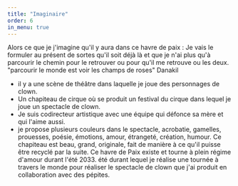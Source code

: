 ```yaml
---
title: "Imaginaire"
order: 6
in_menu: true
---
```

Alors ce que je j'imagine qu'il y aura dans ce havre de paix :
Je vais le formuler au présent de sortes qu'il soit déjà là et que je n'ai plus qu'à parcourir le chemin pour le retrouver ou pour qu'il me retrouve ou les deux.
"parcourir le monde est voir les champs de roses" Danakil
- il y a une scène de théâtre dans laquelle je joue des personnages de clown. 
- Un chapiteau de cirque où se produit un festival du cirque dans lequel je joue un spectacle de clown.
- Je suis codirecteur artistique avec une équipe qui défonce sa mère et qui l'aime aussi.
- je propose plusieurs couleurs dans le spectacle, acrobatie, gamelles, prouesses, poésie, émotions, amour, étrangeté, création, humour.
Ce chapiteau est beau, grand, originale, fait de manière à ce qu'il puisse être recyclé par la suite. 
Ce havre de Paix existe et tourne à plein régime d'amour durant l'été 2033.
été durant lequel je réalise une tournée à travers le monde pour réaliser le spectacle de clown que j'ai produit en collaboration avec des pépites. 